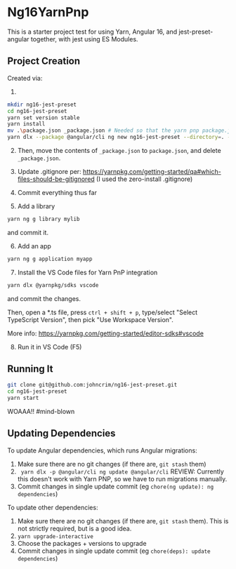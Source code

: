 # Ng16YarnPnp

This is a starter project test for using Yarn, Angular 16, and jest-preset-angular together, with jest using ES Modules.

## Project Creation

Created via:

1.
```bash
mkdir ng16-jest-preset
cd ng16-jest-preset
yarn set version stable
yarn install
mv .\package.json _package.json # Needed so that the yarn pnp package.json isn't in the way
yarn dlx --package @angular/cli ng new ng16-jest-preset --directory=. --package-manager=yarn --create-application=false --commit=false
```

2. Then, move the contents of `_package.json` to `package.json`, and delete `_package.json`.

3. Update .gitignore per: https://yarnpkg.com/getting-started/qa#which-files-should-be-gitignored
(I used the zero-install .gitignore)

4. Commit everything thus far

5. Add a library
```bash
yarn ng g library mylib
```

and commit it.

6. Add an app
```bash
yarn ng g application myapp
```

7. Install the VS Code files for Yarn PnP integration

```bash
yarn dlx @yarnpkg/sdks vscode
```

and commit the changes.

Then, open a *.ts file, press `ctrl + shift + p`, type/select "Select TypeScript Version", then pick "Use Workspace Version".

More info: https://yarnpkg.com/getting-started/editor-sdks#vscode

8. Run it in VS Code (F5)

## Running It

```bash
git clone git@github.com:johncrim/ng16-jest-preset.git
cd ng16-jest-preset
yarn start
```

WOAAA!! #mind-blown

## Updating Dependencies

To update Angular dependencies, which runs Angular migrations:

1. Make sure there are no git changes (if there are, `git stash` them)
2. ` yarn dlx -p @angular/cli ng update @angular/cli`
REVIEW: Currently this doesn't work with Yarn PNP, so we have to run migrations manually.
3. Commit changes in single update commit (eg `chore(ng update): ng dependencies`)

To update other dependencies:

1. Make sure there are no git changes (if there are, `git stash` them). This is not strictly required, but is a good idea.
2. `yarn upgrade-interactive`
3. Choose the packages + versions to upgrade
5. Commit changes in single update commit (eg `chore(deps): update dependencies`)
